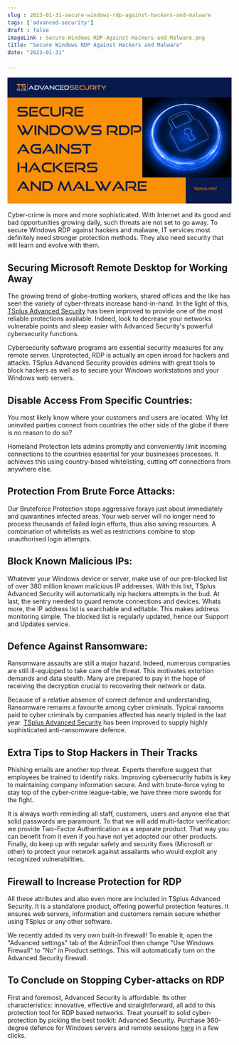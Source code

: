 ```yaml
---
slug : 2023-01-31-secure-windows-rdp-against-hackers-and-malware
tags: ['advanced-security']
draft : false 
imageLink : Secure-Windows-RDP-Against-Hackers-and-Malware.png
title: "Secure Windows RDP Against Hackers and Malware"
date: "2023-01-31"

---
```


[![Article title "Secure Windows RDP Against Hackers and Malware", TSplus logo and link, illustrated by an image of a locked padlock.](./images/Secure-Windows-RDP-Against-Hackers-and-Malware.png)](https://tsplus.net/remote-work/)

Cyber-crime is more and more sophisticated. With Internet and its good and bad opportunities growing daily, such threats are not set to go away. To secure Windows RDP against hackers and malware, IT services most definitely need stronger protection methods. They also need security that will learn and evolve with them.

## Securing Microsoft Remote Desktop for Working Away

The growing trend of globe-trotting workers, shared offices and the like has seen the variety of cyber-threats increase hand-in-hand. In the light of this, [TSplus Advanced Security](https://tsplus.net/advanced-security/) has been improved to provide one of the most reliable protections available. Indeed, look to decrease your networks vulnerable points and sleep easier with Advanced Security's powerful cybersecurity functions.

Cybersecurity software programs are essential security measures for any remote server. Unprotected, RDP is actually an open inroad for hackers and attacks. TSplus Advanced Security provides admins with great tools to block hackers as well as to secure your Windows workstations and your Windows web servers.

## Disable Access From Specific Countries:

You most likely know where your customers and users are located. Why let uninvited parties connect from countries the other side of the globe if there is no reason to do so?

Homeland Protection lets admins promptly and conveniently limit incoming connections to the countries essential for your businesses processes. It achieves this using country-based whitelisting, cutting off connections from anywhere else.

## Protection From Brute Force Attacks:

Our Bruteforce Protection stops aggressive forays just about immediately and quarantines infected areas. Your web server will no longer need to process thousands of failed login efforts, thus also saving resources. A combination of whitelists as well as restrictions combine to stop unauthorised login attempts.

## Block Known Malicious IPs:

Whatever your Windows device or server, make use of our pre-blocked list of over 380 million known malicious IP addresses. With this list, TSplus Advanced Security will automatically nip hackers attempts in the bud. At last, the sentry needed to guard remote connections and devices. Whats more, the IP address list is searchable and editable. This makes address monitoring simple. The blocked list is regularly updated, hence our Support and Updates service.

## Defence Against Ransomware:

Ransomware assaults are still a major hazard. Indeed, numerous companies are still ill-equipped to take care of the threat. This motivates extortion demands and data stealth. Many are prepared to pay in the hope of receiving the decryption crucial to recovering their network or data.

Because of a relative absence of correct defence and understanding, Ransomware remains a favourite among cyber criminals. Typical ransoms paid to cyber criminals by companies affected has nearly tripled in the last year. [TSplus Advanced Security](https://tsplus.net/advanced-security/features/) has been improved to supply highly sophisticated anti-ransomware defence.

## Extra Tips to Stop Hackers in Their Tracks

Phishing emails are another top threat. Experts therefore suggest that employees be trained to identify risks. Improving cybersecurity habits is key to maintaining company information secure. And with brute-force vying to stay top of the cyber-crime league-table, we have three more swords for the fight.

It is always worth reminding all staff, customers, users and anyone else that solid passwords are paramount. To that we will add multi-factor verification: we provide Two-Factor Authentication as a separate product. That way you can benefit from it even if you have not yet adopted our other products. Finally, do keep up with regular safety and security fixes (Microsoft or other) to protect your network against assailants who would exploit any recognized vulnerabilities.

## Firewall to Increase Protection for RDP

All these attributes and also even more are included in TSplus Advanced Security. It is a standalone product, offering powerful protection features. It ensures web servers, information and customers remain secure whether using TSplus or any other software.

We recently added its very own built-in firewall! To enable it, open the "Advanced settings" tab of the AdminTool then change "Use Windows Firewall" to "No" in Product settings. This will automatically turn on the Advanced Security firewall.

## To Conclude on Stopping Cyber-attacks on RDP

First and foremost, Advanced Security is affordable. Its other characteristics: innovative, effective and straightforward, all add to this protection tool for RDP based networks. Treat yourself to solid cyber-protection by picking the best toolkit: Advanced Security. Purchase 360-degree defence for Windows servers and remote sessions [here](https://tsplus.net/pricing/advanced-security/) in a few clicks.
